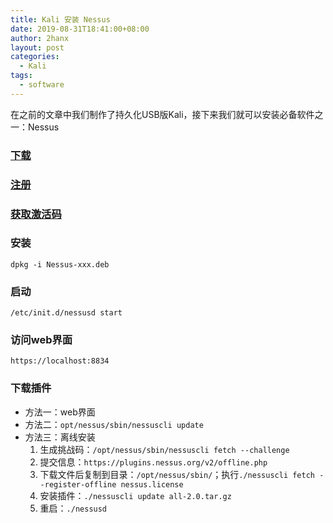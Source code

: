 ```yaml
---
title: Kali 安装 Nessus
date: 2019-08-31T18:41:00+08:00
author: 2hanx
layout: post
categories:
  - Kali
tags:
  - software
---
```


在之前的文章中我们制作了持久化USB版Kali，接下来我们就可以安装必备软件之一：Nessus

### [下载](https://www.tenable.com/downloads/nessus)

### [注册](https://zh-cn.tenable.com/products/nessus/nessus-essentials?tns_redirect=true)

### [获取激活码](https://zh-cn.tenable.com/products/nessus/activation-code?tns_redirect=true)

### 安装

`dpkg -i Nessus-xxx.deb`

### 启动

`/etc/init.d/nessusd start`

### 访问web界面

`https://localhost:8834`

### 下载插件

  * 方法一：web界面
  * 方法二：`opt/nessus/sbin/nessuscli update`
  * 方法三：离线安装 
      1. 生成挑战码：`/opt/nessus/sbin/nessuscli fetch --challenge`
      2. 提交信息：`https://plugins.nessus.org/v2/offline.php`
      3. 下载文件后复制到目录：`/opt/nessus/sbin/`；执行`./nessuscli fetch --register-offline nessus.license`
      4. 安装插件：`./nessuscli update all-2.0.tar.gz`
      5. 重启：`./nessusd`